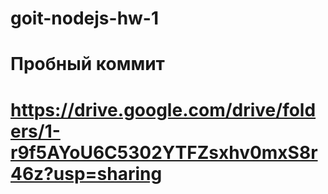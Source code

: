 # goit-nodejs-hw-1
# Пробный коммит 

# https://drive.google.com/drive/folders/1-r9f5AYoU6C5302YTFZsxhv0mxS8r46z?usp=sharing